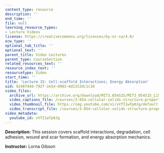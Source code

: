 ```yaml
---
content_type: resource
description: ''
end_time: ''
file: null
learning_resource_types:
- Lecture Videos
license: https://creativecommons.org/licenses/by-nc-sa/4.0/
ocw_type: ''
optional_tab_title: ''
optional_text: ''
parent_title: Video Lectures
parent_type: CourseSection
related_resources_text: ''
resource_index_text: ''
resourcetype: Video
start_time: ''
title: 'Lecture 15: Cell-scaffold Interactions; Energy Absorption'
uid: 92487d4d-792f-2e5d-d983-6d1153dc1c3d
video_files:
  archive_url: https://archive.org/download/MIT3.054S15/MIT3_054S15_L15_300k.mp4
  video_captions_file: /courses/3-054-cellular-solids-structure-properties-and-applications-spring-2015/5755e925a27751aab908e2c7df650114_vVfI1wTp0Jg.vtt
  video_thumbnail_file: https://img.youtube.com/vi/vVfI1wTp0Jg/default.jpg
  video_transcript_file: /courses/3-054-cellular-solids-structure-properties-and-applications-spring-2015/ac957121e5ab9d5d3ad12018f58341f1_vVfI1wTp0Jg.pdf
video_metadata:
  youtube_id: vVfI1wTp0Jg
---
```


**Description:** This session covers scaffold interactions, degradation, cell adhesion, wound and scar formation, and energy absorption mechanics.

**Instructor:** Lorna Gibson

